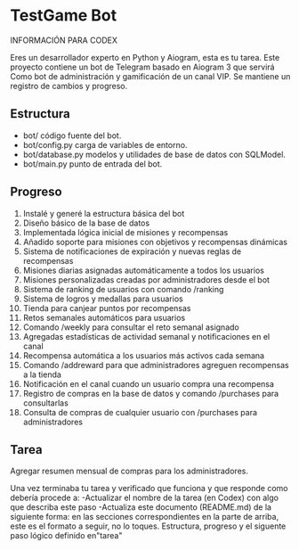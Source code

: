 # TestGame Bot

INFORMACIÓN PARA CODEX

Eres un desarrollador experto en Python y Aiogram, esta es tu tarea.
Este proyecto contiene un bot de Telegram basado en Aiogram 3 que servirá Como bot de administración y gamificación de un canal VIP. Se mantiene un registro de cambios y progreso.

## Estructura
- bot/ código fuente del bot.
- bot/config.py carga de variables de entorno.
- bot/database.py modelos y utilidades de base de datos con SQLModel.
- bot/main.py punto de entrada del bot.

## Progreso
1. Instalé y generé la estructura básica del bot
2. Diseño básico de la base de datos
3. Implementada lógica inicial de misiones y recompensas
4. Añadido soporte para misiones con objetivos y recompensas dinámicas
5. Sistema de notificaciones de expiración y nuevas reglas de recompensas
6. Misiones diarias asignadas automáticamente a todos los usuarios
7. Misiones personalizadas creadas por administradores desde el bot
8. Sistema de ranking de usuarios con comando /ranking
9. Sistema de logros y medallas para usuarios
10. Tienda para canjear puntos por recompensas
11. Retos semanales automáticos para usuarios
12. Comando /weekly para consultar el reto semanal asignado
13. Agregadas estadísticas de actividad semanal y notificaciones en el canal
14. Recompensa automática a los usuarios más activos cada semana
15. Comando /addreward para que administradores agreguen recompensas a la tienda
16. Notificación en el canal cuando un usuario compra una recompensa
17. Registro de compras en la base de datos y comando /purchases para consultarlas
18. Consulta de compras de cualquier usuario con /purchases <id> para administradores

##  Tarea
Agregar resumen mensual de compras para los administradores.

Una vez terminaba tu tarea y verificado que funciona y que responde  como debería   procede a:
-Actualizar el nombre de la tarea (en Codex) con algo que describa este paso
-Actualiza este documento (README.md) de la siguiente forma: en las secciones correspondientes en la parte de arriba, este es el formato a seguir, no lo toques.
Estructura, progreso y el siguente paso lógico definido en"tarea"
